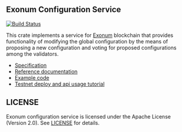 ## Exonum Configuration Service

[![Build Status](https://travis-ci.org/exonum/exonum.svg?branch=master)](https://travis-ci.org/exonum/exonum)

This crate implements a service for [Exonum] blockchain that provides
functionality of modifying the global configuration by the means of proposing a
new configuration and voting for proposed configurations among the validators.

- [Specification](https://exonum.com/doc/advanced/configuration-updater/)
- [Reference documentation](https://docs.rs/exonum-configuration)
- [Example code](examples/configuration.rs)
- [Testnet deploy and api usage tutorial](doc/testnet-api-tutorial.md)

## LICENSE

Exonum configuration service is licensed under the Apache License (Version 2.0).
See [LICENSE](LICENSE) for details.

[Exonum]: https://github.com/exonum/exonum
